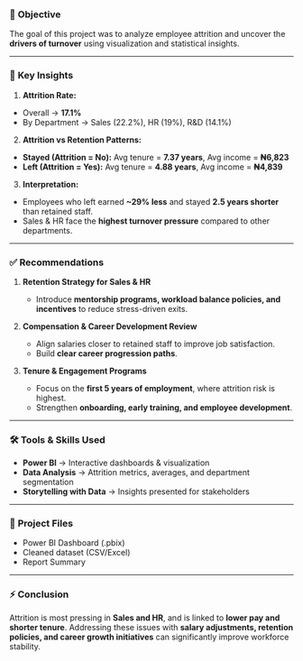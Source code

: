 
### 🔎 **Objective**

The goal of this project was to analyze employee attrition and uncover the **drivers of turnover** using visualization and statistical insights.

---

### 📌 **Key Insights**

1. **Attrition Rate:**

* Overall → **17.1%**
* By Department → Sales (22.2%), HR (19%), R\&D (14.1%)

2. **Attrition vs Retention Patterns:**

* **Stayed (Attrition = No):** Avg tenure = **7.37 years**, Avg income = **₦6,823**
* **Left (Attrition = Yes):** Avg tenure = **4.88 years**, Avg income = **₦4,839**

3. **Interpretation:**

* Employees who left earned **\~29% less** and stayed **2.5 years shorter** than retained staff.
* Sales & HR face the **highest turnover pressure** compared to other departments.

---

### ✅ **Recommendations**

1. **Retention Strategy for Sales & HR**

   * Introduce **mentorship programs, workload balance policies, and incentives** to reduce stress-driven exits.

2. **Compensation & Career Development Review**

   * Align salaries closer to retained staff to improve job satisfaction.
   * Build **clear career progression paths**.

3. **Tenure & Engagement Programs**

   * Focus on the **first 5 years of employment**, where attrition risk is highest.
   * Strengthen **onboarding, early training, and employee development**.

---

### 🛠 **Tools & Skills Used**

* **Power BI** → Interactive dashboards & visualization
* **Data Analysis** → Attrition metrics, averages, and department segmentation
* **Storytelling with Data** → Insights presented for stakeholders

---

### 📂 **Project Files**

* Power BI Dashboard (.pbix)
* Cleaned dataset (CSV/Excel)
* Report Summary

---

### ⚡ **Conclusion**

Attrition is most pressing in **Sales and HR**, and is linked to **lower pay and shorter tenure**. Addressing these issues with **salary adjustments, retention policies, and career growth initiatives** can significantly improve workforce stability.

